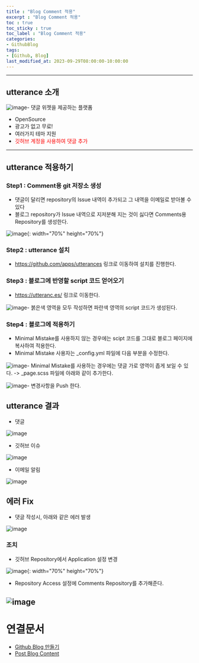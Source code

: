 ```yaml
---
title : "Blog Comment 적용"
excerpt : "Blog Comment 적용"
toc : true
toc_sticky : true
toc_label : "Blog Comment 적용"
categories:
- GithubBlog
tags:
- [Github, Blog]
last_modified_at: 2023-09-29T08:00:00-10:00:00
---
```

  
---
  
## utterance 소개  
    
![image](../../assets/images/UtteranceMain.png)- 댓글 위젯을 제공하는 플랫폼
  - OpenSource
  - 광고가 없고 무료!
  - 여러가지 테마 지원
  - <span style="color:red">깃허브 계정을 사용하여 댓글 추가</span>

---
  
## utterance 적용하기
  
### Step1 : Comment용 git 저장소 생성
- 댓글이 달리면 repository의 Issue 내역이 추가되고 그 내역을 이메일로 받아볼 수 있다
- 블로그 repository가 Issue 내역으로 지저분해 지는 것이 싫다면 Comments용 Repository를 생성한다.
   
![image](../../assets/images/UtteranceNewRepository.png){: width="70%" height="70%"}
  
### Step2 : utterance 설치
- <https://github.com/apps/utterances> 링크로 이동하여 설치를 진행한다.
  
### Step3 : 블로그에 반영할 script 코드 얻어오기
- <https://utteranc.es/> 링크로 이동한다.
      
![image](../../assets/images/UtteranceGetScriptCode.png)- 붉은색 영역을 모두 작성하면 파란색 영역의 script 코드가 생성된다.
  
### Step4 : 블로그에 적용하기
- Minimal Mistake를 사용하지 않는 경우에는 scipt 코드를 그대로 블로그 페이지에 복사하여 적용한다.
- Minimal Mistake 사용자는 _config.yml 파일에 다음 부분을 수정한다.
  
![image](../../assets/images/UtteranceConfigyml.png)- Minimal Mistake를 사용하는 경우에는 댓글 가로 영역이 좁게 보일 수 있다. -> _page.scss 파일에 아래와 같이 추가한다.  
  
![image](../../assets/images/UtteranceSetWidth.png)- 변경사항을 Push 한다.
  
## utterance 결과
- 댓글
  
![image](../../assets/images/UtteranceResult.png)
- 깃허브 이슈
  
![image](../../assets/images/UtteranceResultIssue.png)
- 이메일 알림
  
![image](../../assets/images/UtteranceResultEmail.png)
  
## 에러 Fix
- 댓글 작성시, 아래와 같은 에러 발생  
  
![image](../../assets/images/UtteranceError.png)
  
### 조치
- 깃허브 Repository에서 Application 설정 변경
  
![image](../../assets/images/UtteranceErrorFix1.png){: width="70%" height="70%"}

- Repository Access 설정에 Comments Repository를 추가해준다.
  
![image](../../assets/images/UtteranceErrorFix2.png)
---
  
# 연결문서
- [Github Blog 만들기](../../githubblog/githubblog-Github-Blog-만들기)
- [Post Blog Content](../../githubblog/githubblog-Post-Blog-Content)
